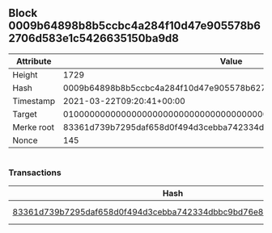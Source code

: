 ## Block 0009b64898b8b5ccbc4a284f10d47e905578b62706d583e1c5426635150ba9d8

Attribute | Value
--- | ---
Height | 1729
Hash | 0009b64898b8b5ccbc4a284f10d47e905578b62706d583e1c5426635150ba9d8
Timestamp | 2021-03-22T09:20:41+00:00
Target | 0100000000000000000000000000000000000000000000000000000000000000
Merke root | 83361d739b7295daf658d0f494d3cebba742334dbbc9bd76e846d724c00f37e7
Nonce | 145

```

```

### Transactions

Hash | Amount
--- | ---
[83361d739b7295daf658d0f494d3cebba742334dbbc9bd76e846d724c00f37e7](83361d739b7295daf658d0f494d3cebba742334dbbc9bd76e846d724c00f37e7.md) | 10.00000000 SKEPTI 

